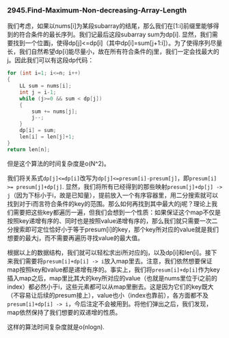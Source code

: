 ### 2945.Find-Maximum-Non-decreasing-Array-Length

我们考虑，如果以nums[i]为某段subarray的结尾，那么我们在[1:i]前缀里能够得到的符合条件的最长序列。我们记最后这段subarray sum为dp[i]. 显然，我们需要找到一个位置j，使得dp[j]<=dp[i]（其中dp[i]=sum[j+1:i]）。为了使得序列尽量长，我们自然希望dp[i]能尽量小，故在所有符合条件的j里，我们一定会找最大的j。因此我们可以有这段dp代码：
```cpp
for (int i=1; i<=n; i++)
{
    LL sum = nums[i];
    int j = i-1;
    while (j>=0 && sum < dp[j])
    {
        sum += nums[j];
        j--;
    }
    dp[i] = sum;
    len[i] = len[j]+1;            
}
return len[n];
```
但是这个算法的时间复杂度是o(N^2)。

我们将关系式`dp[j]<=dp[i]`改写为`dp[j]<=presum[i]-presum[j]`，即`presum[i] >= presum[j]+dp[j]`. 显然，我们将所有已经得到的那些映射`presum[j]+dp[j] -> j`（因为下标小于i，故是已知量），提前放入一个有序容器里，用二分搜索就可以找到对于i而言符合条件的key的范围。那么如何再找到其中最大的j呢？理论上我们需要把这些key都遍历一遍，但我们会想到一个性质：如果保证这个map不仅是按照key递增有序的、同时也是按照value递增有序的，那么我们就只需要一次二分搜索即可定位恰好小于等于presum[i]的key，那个key所对应的value就是我们想要的最大j，而不需要再遍历寻找value的最大值。

根据以上的数据结构，我们就可以轻松求出i所对应的j，以及dp[i]和len[i]。接下来我们需要将`presum[i]+dp[i] -> i`放入map里去。注意，我们依然想要保证map按照key和value都是递增有序的。事实上，我们将`presum[i]+dp[i]`作为key插入map之后，map里比其大的key所对应的value（也就是nums里位于i之前的index）都必然小于i，这些元素都可以从map里删去。这是因为它们的key既大（不容易让后续的presum接上），value也小（index也靠前），各方面都不及`presum[i]+dp[i] -> i`，今后注定不会被用到。将他们弹出之后，我们发现，map依然保持了我们想要的双递增的性质。

这样的算法时间复杂度就是o(nlogn).
